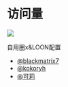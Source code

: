 # 访问量
![](http://profile-counter.glitch.me/sunshine970918-RemoveAds//count.svg)

自用圈x&LOON配置
- [@blackmatrix7](https://github.com/blackmatrix7/ios_rule_script/tree/master)
- [@kokoryh](https://github.com/kokoryh/Script)
- [@可莉]([https://github.com/kokoryh/Script](https://gitlab.com/lodepuly/vpn_tool/-/tree/master))

